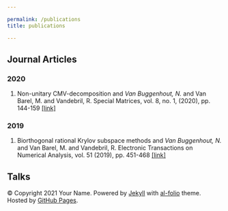 ```yaml
---

permalink: /publications
title: publications

---
```




## Journal Articles ##


### 2020

1.  Non-unitary CMV-decomposition and _Van Buggenhout, N._ and Van Barel, M. and Vandebril, R. Special Matrices, vol. 8, no. 1, (2020), pp. 144-159 [\[link\]](https://doi.org/10.1515/spma-2020-0107)
    

### 2019

1.  Biorthogonal rational Krylov subspace methods and _Van Buggenhout, N._ and Van Barel, M. and Vandebril, R. Electronic Transactions on Numerical Analysis, vol. 51 (2019), pp. 451-468 [\[link\]](https://doi.org/10.1553/etna_vol51s451)
    

    
    
## Talks ##
    
© Copyright 2021 Your Name. Powered by [Jekyll](http://jekyllrb.com/) with [al-folio](https://github.com/alshedivat/al-folio) theme. Hosted by [GitHub Pages](https://pages.github.com/).
